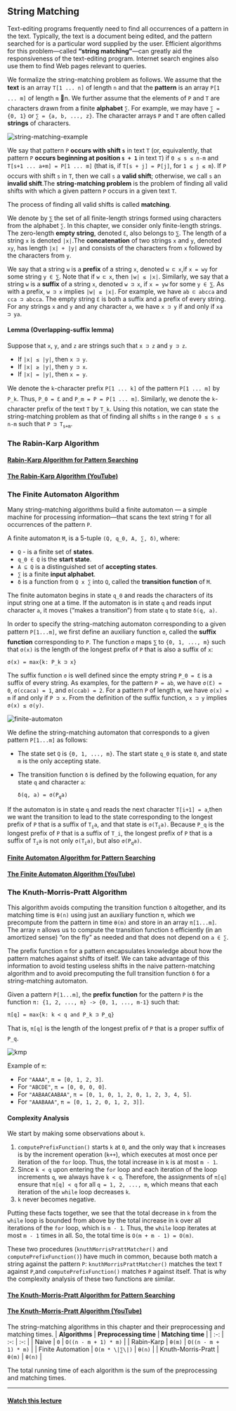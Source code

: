 ## String Matching
Text-editing programs frequently need to find all occurrences  of a pattern in the text. Typically, the text is a document being edited, and the pattern searched for is a particular word supplied by the user. Efficient algorithms for this problem—called __“string matching”__—can greatly aid the responsiveness of the text-editing program.  Internet search engines also use them to find Web pages relevant to queries.

We  formalize  the  string-matching  problem  as  follows.    We  assume  that  the __text__  is  an  array `T[1 ... n]` of  length `n` and  that  the  __pattern__  is  an  array `P[1 ... m]` of  length `m` n.   We  further  assume  that  the  elements  of `P` and `T` are  characters drawn from a finite __alphabet__ `∑`.  For example,  we may have `∑ = {0, 1}` or `∑ = {a, b, ..., z}`.  The character arrays `P` and `T` are often called __strings__ of characters.

![string-matching-example](./images/string-matching-example.png)

We say that pattern `P` __occurs with shift `s`__ in text `T` (or, equivalently, that pattern `P` __occurs beginning at position `s + 1`__ in text `T`) if `0 ≤ s ≤ n-m` and `T[s+1 ... a+m] = P[1 ... m]` (that is, if `T[s + j] = P[j]`, for `1 ≤ j ≤ m`). If `P` occurs with shift `s` in `T`, then we call `s` a __valid shift__; otherwise, we call `s` an __invalid shift__.The __string-matching problem__ is the problem of finding all valid shifts with which a given pattern `P` occurs in a given text `T`.

The process of finding all valid shifts is called __matching__.

We  denote  by `⅀` the  set  of  all  finite-length  strings  formed using  characters  from  the  alphabet `∑`.   In  this  chapter,  we consider  only  finite-length strings.  The zero-length __empty string__, denoted `Ɛ`, also belongs to `⅀`. The length  of  a string `x` is denoted `|x|`.The __concatenation__ of  two strings `x` and `y`, denoted `xy`, has length `|x| + |y|` and consists of the characters from `x` followed by the characters from `y`.

We say that a string `w` is a __prefix__ of a string `x`, denoted `w ⊏ x`,if `x = wy` for some string `y ∈ ⅀`.  Note that if `w ⊏ x`, then `|w| ≤ |x|`.  Similarly, we say that a string `w` is a __suffix__ of a string `x`, denoted `w ⊐ x`, if `x = yw` for some `y ∈ ⅀`. As with a prefix, `w ⊐ x` implies `|w| ≤ |x|`. For example, we have `ab ⊏ abcca` and `cca ⊐ abcca`. The empty string `Ɛ` is both a suffix and a prefix of every string. For any strings `x` and `y` and any character `a`, we have `x ⊐ y` if and only if `xa ⊐ ya`.

#### Lemma (Overlapping-suffix lemma)
Suppose that `x`, `y`, and `z` are strings such that `x ⊐ z` and `y ⊐ z`.
* If `|x| ≤ |y|`, then `x ⊐ y`.
* If `|x| ≥ |y|`, then `y ⊐ x`.
* If `|x| = |y|`, then `x = y`.

We denote the `k`-character prefix `P[1 ... k]` of the pattern `P[1 ... m]` by `P_k`.  Thus, `P_0 = Ɛ` and `P_m = P = P[1 ... m]`. Similarly, we denote the `k`-character prefix of the text `T` by `T_k`.  Using this notation,  we can state the string-matching problem as that of finding all shifts `s` in the range `0 ≤ s ≤ n-m` such that `P ⊐ T`<sub>`s+m`</sub>.

### The Rabin-Karp Algorithm
#### [Rabin-Karp Algorithm for Pattern Searching](https://www.geeksforgeeks.org/rabin-karp-algorithm-for-pattern-searching/)

#### [The Rabin-Karp Algorithm (YouTube)](https://www.youtube.com/watch?v=qQ8vS2btsxI)


### The Finite Automaton Algorithm
Many string-matching algorithms build a finite automaton — a simple machine for processing information—that scans the text string `T` for all occurrences of the pattern `P`.

A finite automaton `M`, is  a  5-tuple `(Q, q_0, A, ∑, δ)`, where:
* `Q` - is a finite set of __states__.
* `q_0 ∈ Q` is the __start state__.
* `A ⊆ Q` is a distinguished set of __accepting states__.
* `∑` is a finite __input alphabet__.
* `δ` is a function from `Q x ∑` into `Q`, called the __transition function__ of `M`.

The finite automaton begins in state `q_0` and reads the characters of its input string one at a time.  If the automaton is in state `q` and reads input character `a`, it moves (“makes a transition”) from state `q` to state `δ(q, a)`.

In order to specify the string-matching automaton corresponding to a given pattern `P[1...m]`, we first define an auxiliary function `σ`, called the __suffix function__ corresponding to `P`. The function `σ` maps `⅀` to `{0, 1, ..., m}` such that `σ(x)` is the length of the longest prefix of `P` that is also a suffix of `x`:

`σ(x) = max{k: P_k ⊐ x}`

The  suffix  function `σ` is  well  defined  since  the  empty  string `P_0 = Ɛ` is  a  suffix of every string. As examples,  for the pattern `P = ab`, we have `σ(Ɛ) = 0`, `σ(ccaca) = 1`, and `σ(ccab) = 2`.   For  a  pattern `P` of  length `m`, we have `σ(x) = m` if  and  only  if `P ⊐ x`. From  the  definition  of  the  suffix  function, `x ⊐ y` implies `σ(x) ≤ σ(y)`.

![finite-automaton](./images/finite-automaton.png)

We define  the  string-matching  automaton  that  corresponds  to  a  given  pattern `P[1...m]` as follows:
* The state set `Q` is `{0, 1, ..., m}`. The start state `q_0` is state `0`, and state `m` is the only accepting state.
* The transition function `δ` is defined by the following equation, for any state `q` and character `a`:
    
    `δ(q, a) = σ(P`<sub>`q`</sub>`a)`

If the automaton is in state `q` and reads the next character `T[i+1] = a`,then we want the transition to lead to the state corresponding to the longest prefix of `P` that is a suffix of `T`<sub>`i`</sub>`a`, and that state is `σ(T`<sub>`i`</sub>`a)`. Because `P_q` is the longest prefix of `P` that is a suffix of `T_i`, the longest prefix of `P` that is a suffix of `T`<sub>`i`</sub>`a` is not only `σ(T`<sub>`i`</sub>`a)`, but  also `σ(P`<sub>`q`</sub>`a)`.

#### [Finite Automaton Algorithm for Pattern Searching](https://www.geeksforgeeks.org/finite-automata-algorithm-for-pattern-searching/)

#### [The Finite Automaton Algorithm (YouTube)](https://www.youtube.com/watch?v=njzrUYrCK0w)


### The Knuth-Morris-Pratt Algorithm
This algorithm avoids computing the transition function `δ` altogether, and its matching time is `θ(n)` using just an auxiliary function `π`, which we precompute from the pattern in time `θ(m)` and store in an array `π[1...m]`. The array `π` allows us to compute the transition function `δ` efficiently (in an amortized sense) “on the fly” as needed and that does not depend on `a ∈ ∑`.

The prefix  function `π` for  a pattern  encapsulates  knowledge  about  how  the  pattern matches against shifts of itself.  We can take advantage of this information to avoid testing useless shifts in the naive pattern-matching  algorithm  and to avoid precomputing the full transition function `δ` for a string-matching automaton.

Given a pattern `P[1...m]`, the __prefix function__ for the pattern `P` is the function `π: {1, 2, ..., m} -> {0, 1, ..., m-1}` such that:

`π[q] = max{k: k < q and P_k ⊐ P_q}`

That is, `π[q]` is the length of the longest prefix of `P` that is a proper suffix of `P_q`.

![kmp](./images/kmp.png)

Example of `π`:
* For `"AAAA"`, `π = [0, 1, 2, 3]`.
* For `"ABCDE"`, `π = [0, 0, 0, 0]`.
* For `"AABAACAABAA"`, `π = [0, 1, 0, 1, 2, 0, 1, 2, 3, 4, 5]`.
* For `"AAABAAA"`, `π = [0, 1, 2, 0, 1, 2, 3]]`.

#### Complexity Analysis
We start by making some  observations  about `k`. 

1. `computePrefixFunction()` starts `k` at `0`,  and  the only  way that `k` increases is by the increment operation (`k++`), which executes at most once per iteration of the `for` loop. Thus, the total increase in `k` is at most `m - 1`. 
2. Since `k < q` upon entering the `for` loop and each iteration of the loop increments `q`, we always have `k < q`.  Therefore, the assignments of `π[q]` ensure that `π[q] < q` for all `q = 1, 2, ..., m`, which means that each iteration of the `while` loop decreases `k`.
3. `k` never becomes negative.

Putting these facts together, we see that the total decrease in `k` from the `while` loop is bounded from above by the total increase in `k` over all iterations of the `for` loop, which is `m - 1`. Thus, the `while` loop iterates at most `m - 1` times in all. So, the total time is `O(m + m - 1) = O(m)`.

These two procedures (`knuthMorrisPrattMatcher()` and `computePrefixFunction()`) have much in common, because both match a string against the pattern `P`: `knuthMorrisPrattMatcher()` matches the text `T` against `P`,and `computePrefixFunction()` matches `P` against itself. That is why the complexity analysis of these two functions are similar.

#### [The Knuth-Morris-Pratt Algorithm for Pattern Searching](https://www.educative.io/edpresso/what-is-the-knuth-morris-pratt-algorithm)

#### [The Knuth-Morris-Pratt Algorithm (YouTube)](https://www.youtube.com/watch?v=V5-7GzOfADQ)

The string-matching algorithms in this chapter and their preprocessing and matching times.
| __Algorithms__ | __Preprocessing time__ | __Matching time__ |
| :-: | :-: | :-: |
| Naive | `0` | `O((n - m + 1) * m)` |
| Rabin-Karp | `θ(m)` | `O((n - m + 1) * m)` |
| Finite Automation | `O(m * \|∑\|)` | `θ(n)` |
| Knuth-Morris-Pratt | `θ(m)` | `θ(n)` |

The total running time of each algorithm is the sum of the preprocessing and matching times. 

---

#### [Watch this lecture](https://www.youtube.com/watch?v=NinWEPPrkDQ)
